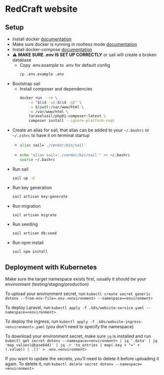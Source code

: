 # RedCraft website

## Setup

- Install docker [documentation](https://docs.docker.com/install/linux/docker-ce/ubuntu/#set-up-the-repository)
- Make sure docker is running in rootless mode [documentation](https://docs.docker.com/install/linux/linux-postinstall/)
- Install docker-compose [documentation](https://docs.docker.com/compose/install/)
- :warning: **MAKE SURE .env IS SET UP CORRECTLY** or sail will create a broken database
    - Copy .env.example to .env for default config
        ```bash
        cp .env.example .env
        ```
- Bootstrap sail
    - Install composer and dependencies
        ```bash
        docker run --rm \
            -u "$(id -u):$(id -g)" \
            -v $(pwd):/var/www/html \
            -w /var/www/html \
            laravelsail/php81-composer:latest \
            composer install --ignore-platform-reqs
        ```
- Create an alias for sail, that alias can be added to your `~/.bashrc` or `~/.zshrc` to have it on terminal startup
    -   ```bash
        alias sail='./vendor/bin/sail'
        ```
    -   ```bash
        echo "alias sail='./vendor/bin/sail'" >> ~/.bashrc
        source ~/.bashrc
        ```
- Run sail
    ```bash
    sail up -d
    ```
- Run key generation
    ```bash
    sail artisan key:generate
    ```
- Run migration
    ```bash
    sail artisan migrate
    ```
- Run seeding
    ```bash
    sail artisan db:seed
    ```
- Run npm install
    ```bash
    sail npm install
    ```

## Deployment with Kubernetes

Make sure the target namespace exists first, usually it should be your environment (testing/staging/production)

To upload your environment secret, run `kubectl create secret generic dotenv --from-env-file=.env.<environment> --namespace=<environment>`

To deploy Laravel, run `kubectl apply -f .k8s/website-service.yaml --namespace=<environment>`

To deploy the ingress, run `kubectl apply -f .k8s/website-ingress-<environment>.yaml` (you don't need to specify the namespace)

To download your environment secret, make sure `jq` is installed and run `kubectl get secret dotenv --namespace=<environment> | jq '.data' | jq 'map_values(@base64d)' | jq -r 'to_entries | map(.key + "=" + (.value)) | .[]' > .env.<environment>`

If you want to update the secrets, you'll need to delete it before uploading it again. To delete it, run `kubectl delete secret dotenv --namespace=<environment>`
